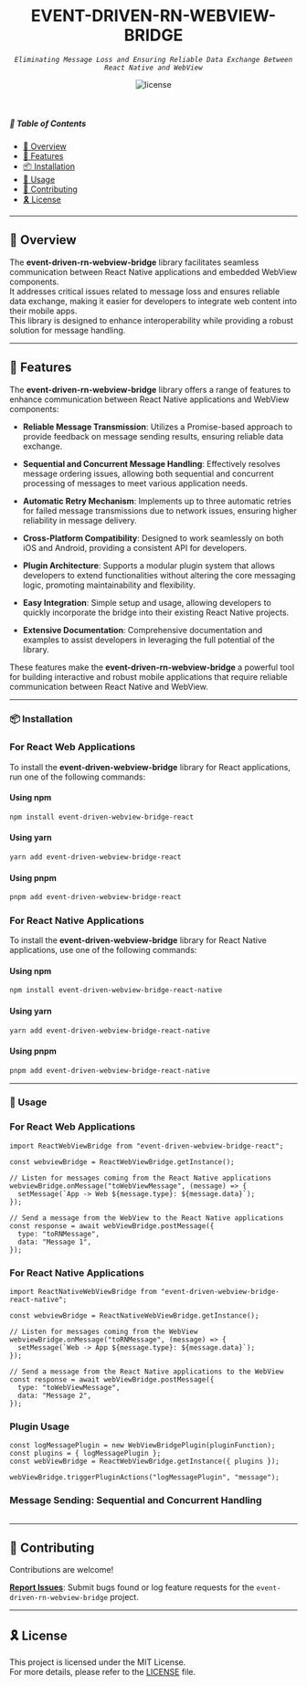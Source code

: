 <p align="center">
</p>
<p align="center">
    <h1 align="center">EVENT-DRIVEN-RN-WEBVIEW-BRIDGE</h1>
</p>
<p align="center">
    <em><code>Eliminating Message Loss and Ensuring Reliable Data Exchange Between React Native and WebView</code></em>
</p>
<p align="center">
	<img src="https://img.shields.io/github/license/ghdtjgus76/event-driven-rn-webview-bridge?style=flat-square&logo=opensourceinitiative&logoColor=white&color=0080ff" alt="license">
</p>

<br>

##### 🔗 Table of Contents

- [📍 Overview](#📍-overview)
- [👾 Features](#👾-features)
- [📦 Installation](#📦-installation)
- [🤖 Usage](#🤖-usage)
- [🤝 Contributing](#🤝-contributing)
- [🎗 License](#🎗-license)

---

## 📍 Overview

The **event-driven-rn-webview-bridge** library facilitates seamless communication between React Native applications and embedded WebView components. <br />
It addresses critical issues related to message loss and ensures reliable data exchange, making it easier for developers to integrate web content into their mobile apps. <br />This library is designed to enhance interoperability while providing a robust solution for message handling.

---

## 👾 Features

The **event-driven-rn-webview-bridge** library offers a range of features to enhance communication between React Native applications and WebView components:

- **Reliable Message Transmission**: Utilizes a Promise-based approach to provide feedback on message sending results, ensuring reliable data exchange.

- **Sequential and Concurrent Message Handling**: Effectively resolves message ordering issues, allowing both sequential and concurrent processing of messages to meet various application needs.

- **Automatic Retry Mechanism**: Implements up to three automatic retries for failed message transmissions due to network issues, ensuring higher reliability in message delivery.

- **Cross-Platform Compatibility**: Designed to work seamlessly on both iOS and Android, providing a consistent API for developers.

- **Plugin Architecture**: Supports a modular plugin system that allows developers to extend functionalities without altering the core messaging logic, promoting maintainability and flexibility.

- **Easy Integration**: Simple setup and usage, allowing developers to quickly incorporate the bridge into their existing React Native projects.

- **Extensive Documentation**: Comprehensive documentation and examples to assist developers in leveraging the full potential of the library.

These features make the **event-driven-rn-webview-bridge** a powerful tool for building interactive and robust mobile applications that require reliable communication between React Native and WebView.

---

### 📦 Installation

### For React Web Applications

To install the **event-driven-webview-bridge** library for React applications, run one of the following commands:

#### Using npm

```bash
npm install event-driven-webview-bridge-react
```

#### Using yarn

```bash
yarn add event-driven-webview-bridge-react
```

#### Using pnpm

```bash
pnpm add event-driven-webview-bridge-react
```

### For React Native Applications

To install the **event-driven-webview-bridge** library for React Native applications, use one of the following commands:

#### Using npm

```bash
npm install event-driven-webview-bridge-react-native
```

#### Using yarn

```bash
yarn add event-driven-webview-bridge-react-native
```

#### Using pnpm

```bash
pnpm add event-driven-webview-bridge-react-native
```

---

### 🤖 Usage

### For React Web Applications

```
import ReactWebViewBridge from "event-driven-webview-bridge-react";

const webviewBridge = ReactWebViewBridge.getInstance();

// Listen for messages coming from the React Native applications
webviewBridge.onMessage("toWebViewMessage", (message) => {
  setMessage(`App -> Web ${message.type}: ${message.data}`);
});

// Send a message from the WebView to the React Native applications
const response = await webViewBridge.postMessage({
  type: "toRNMessage",
  data: "Message 1",
});

```

### For React Native Applications

```
import ReactNativeWebViewBridge from "event-driven-webview-bridge-react-native";

const webviewBridge = ReactNativeWebViewBridge.getInstance();

// Listen for messages coming from the WebView
webviewBridge.onMessage("toRNMessage", (message) => {
  setMessage(`Web -> App ${message.type}: ${message.data}`);
});

// Send a message from the React Native applications to the WebView
const response = await webViewBridge.postMessage({
  type: "toWebViewMessage",
  data: "Message 2",
});

```

### Plugin Usage

```
const logMessagePlugin = new WebViewBridgePlugin(pluginFunction);
const plugins = { logMessagePlugin };
const webViewBridge = ReactWebViewBridge.getInstance({ plugins });

webViewBridge.triggerPluginActions("logMessagePlugin", "message");

```

### Message Sending: Sequential and Concurrent Handling

```

```

---

## 🤝 Contributing

Contributions are welcome!

**[Report Issues](https://github.com/ghdtjgus76/event-driven-rn-webview-bridge/issues)**: Submit bugs found or log feature requests for the `event-driven-rn-webview-bridge` project.

---

## 🎗 License

This project is licensed under the MIT License. <br />For more details, please refer to the [LICENSE](LICENSE) file.
